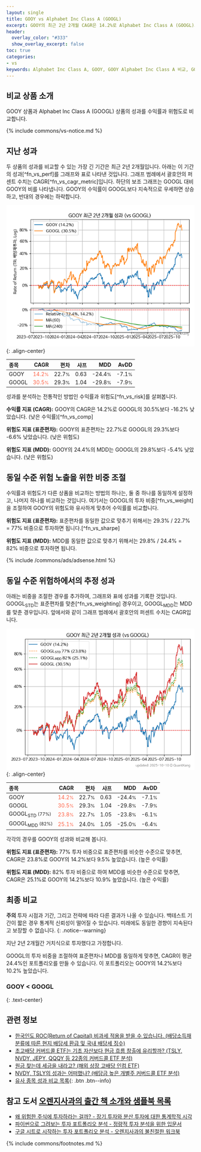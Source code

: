 ```yaml
---
layout: single
title: GOOY vs Alphabet Inc Class A (GOOGL)
excerpt: GOOY의 최근 2년 2개월 CAGR은 14.2%로 Alphabet Inc Class A (GOOGL)의 30.5%보다 -16.2% 낮았습니다.
header:
  overlay_color: "#333"
  show_overlay_excerpt: false
toc: true
categories:
- vs
keywords: Alphabet Inc Class A, GOOY, GOOY Alphabet Inc Class A 비교, GOOGL, GOOY GOOY 비교
---
```


## 비교 상품 소개


GOOY 상품과 Alphabet Inc Class A (GOOGL) 상품의 성과를 수익률과 위험도로 비교합니다.





{% include commons/vs-notice.md %}

## 지난 성과

두 상품의 성과를 비교할 수 있는 가장 긴 기간은 최근 2년 2개월입니다. 아래는 이 기간의 성과[^fn_vs_perf]를 그래프와 표로 나타낸 것입니다.
그래프 범례에서 괄호안의 퍼센트 수치는 CAGR[^fn_vs_cagr_metric]입니다.
하단의 보조 그래프는 GOOGL 대비 GOOY의 비를 나타냅니다.
GOOY의 수익률이 GOOGL보다 지속적으로 우세하면 상승하고, 반대의 경우에는 하락합니다.

![GOOY](/vs/images/gooy-vs-googl_dual.png){: .align-center}

| **종목** | **CAGR** | **편차** | **샤프** | **MDD** | **AvDD** |
| :------------ | ------: | -----------: | -------: | ------: | -------: |
| GOOY | <span style="color: tomato">14.2<small>%</small></span> | 22.7<small>%</small> | 0.63 | -24.4<small>%</small> | -7.1<small>%</small> |
| GOOGL | <span style="color: tomato">30.5<small>%</small></span> | 29.3<small>%</small> | 1.04 | -29.8<small>%</small> | -7.9<small>%</small> |

<!-- more -->


성과를 분석하는 전통적인 방법인 수익률과 위험도[^fn_vs_risk]를 살펴봅니다.

**수익률 지표 (CAGR):** GOOY의 CAGR은 14.2%로 GOOGL의 30.5%보다 -16.2% 낮았습니다. (낮은 수익률)[^fn_vs_comp]

**위험도 지표 (표준편차):** GOOY의 표준편차는 22.7%로 GOOGL의 29.3%보다 -6.6% 낮았습니다. (낮은 위험도)

**위험도 지표 (MDD):** GOOY의 24.4%의 MDD는 GOOGL의 29.8%보다 -5.4% 낮았습니다. (낮은 위험도)



## 동일 수준 위험 노출을 위한 비중 조절

수익률과 위험도가 다른 상품을 비교하는 방법의 하나는, 둘 중 하나를 동일하게 설정하고, 나머지 하나를 비교하는 것입니다.
여기서는 GOOGL의 투자 비중[^fn_vs_weight]을 조절하여 GOOY의 위험도와 유사하게 맞추어 수익률를 비교합니다.

**위험도 지표 (표준편차):** 표준편차를 동일한 값으로 맞추기 위해서는 29.3% / 22.7% = 77% 비중으로 투자하면 됩니다.[^fn_vs_sharpe]

**위험도 지표 (MDD):** MDD를 동일한 값으로 맞추기 위해서는 29.8% / 24.4% = 82% 비중으로 투자하면 됩니다.


{% include /commons/ads/adsense.html %}



## 동일 수준 위험하에서의 추정 성과

아래는 비중을 조절한 경우를 추가하여, 그래프와 표에 성과를 기록한 것입니다.
GOOGL<sub>STD</sub>는 표준편차를 맞춘[^fn_vs_weighting] 경우이고, GOOGL<sub>MDD</sub>는 MDD를 맞춘 경우입니다.
앞에서와 같이 그래프 범례에서 괄호안의 퍼센트 수치는 CAGR입니다.


![GOOY](/vs/images/gooy-vs-googl.png){: .align-center}



| **종목** | **CAGR** | **편차** | **샤프** | **MDD** | **AvDD** |
| :------------ | ------: | -----------: | -------: | ------: | -------: |
| GOOY | <span style="color: tomato">14.2<small>%</small></span> | 22.7<small>%</small> | 0.63 | -24.4<small>%</small> | -7.1<small>%</small> |
| GOOGL | <span style="color: tomato">30.5<small>%</small></span> | 29.3<small>%</small> | 1.04 | -29.8<small>%</small> | -7.9<small>%</small> |
| GOOGL<sub>STD</sub> <small>(77%)</small> | <span style="color: tomato">23.8<small>%</small></span> | 22.7<small>%</small> | 1.05 | -23.8<small>%</small> | -6.1<small>%</small> |
| GOOGL<sub>MDD</sub> <small>(82%)</small> | <span style="color: tomato">25.1<small>%</small></span> | 24.0<small>%</small> | 1.05 | -25.0<small>%</small> | -6.4<small>%</small> |



각각의 경우를 GOOY의 성과와 비교해 봅니다.

**위험도 지표 (표준편차):** 77% 투자 비중으로 표준편차를 비슷한 수준으로 맞추면, CAGR은 23.8%로 GOOY의 14.2%보다 9.5% 높았습니다. (높은 수익률)

**위험도 지표 (MDD):** 82% 투자 비중으로 하여 MDD를 비슷한 수준으로 맞추면, CAGR은 25.1%로 GOOY의 14.2%보다 10.9% 높았습니다. (높은 수익률)




## 최종 비교

**주의** 투자 시점과 기간, 그리고 전략에 따라 다른 결과가 나올 수 있습니다. 백테스트 기간이 짧은 경우 통계적 신뢰성이 떨어질 수 있습니다. 미래에도 동일한 경향이 지속된다고 보장할 수 없습니다.
{: .notice--warning}

지난 2년 2개월간 거치식으로 투자했다고 가정합니다.

GOOGL의 투자 비중을 조절하여 표준편차나 MDD를 동일하게 맞추면, CAGR이 평균 24.4%인 포트폴리오를 만들 수 있습니다.
이 포트폴리오는 GOOY의 14.2%보다 10.2% 높았습니다.

### GOOY &lt; GOOGL
{: .text-center}


## 관련 정보

- [한국인도 ROC(Return of Capital) 비과세 적용을 받을 수 있습니다. (배당소득재분류에 따른 현지 배당세 환급 및 국내 배당세 징수)](https://kongdori.tistory.com/299)
- [초고배당 커버드콜 ETF는 기초 자산보다 현금 흐름 창출에 유리할까? (TSLY, NVDY, JEPY, QQQY 등 22종의 커버드콜 ETF 분석)](https://kongdori.tistory.com/286)
- [원금 찾는데 세금을 내라고? (해외 상장 고배당 인컴 ETF)](https://kongdori.tistory.com/206)
- [NVDY, TSLY의 성과는 어떠했나? (배당금 높은 개별주 커버드콜 ETF 분석)](https://kongdori.tistory.com/172)
- [유사 종목 성과 비교 목록](/vs/){: .btn .btn--info}


## 참고 도서 [오렌지사과의 출간 책 소개와 샘플북 목록](https://kongdori.tistory.com/691)

- [왜 위험한 주식에 투자하라는 걸까? - 장기 투자와 분산 투자에 대한 통계학적 시각](https://kongdori.tistory.com/421)
- [파이썬으로 그려보는 투자 포트폴리오 분석  - 정량적 투자 분석을 위한 입문서](https://kongdori.tistory.com/643)
- [구글 시트로 시작하는 투자 포트폴리오 분석 - 오렌지사과의 불친절한 워크북](https://kongdori.tistory.com/449)

{% include commons/footnotes.md %}